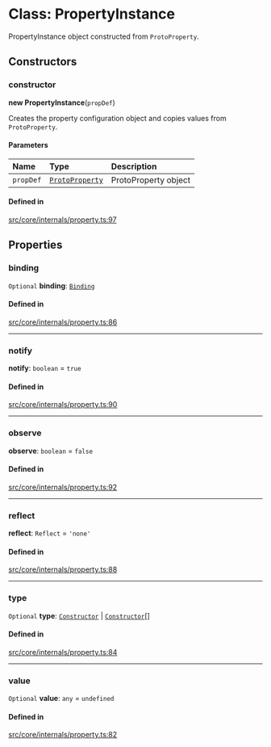 # Class: PropertyInstance

PropertyInstance object constructed from `ProtoProperty`.

## Constructors

### constructor

**new PropertyInstance**(`propDef`)

Creates the property configuration object and copies values from `ProtoProperty`.

#### Parameters

| Name | Type | Description |
| :------ | :------ | :------ |
| `propDef` | [`ProtoProperty`](ProtoProperty.md) | ProtoProperty object |

#### Defined in

[src/core/internals/property.ts:97](https://github.com/io-gui/io/blob/main/src/core/internals/property.ts#L97)

## Properties

### binding

 `Optional` **binding**: [`Binding`](Binding.md)

#### Defined in

[src/core/internals/property.ts:86](https://github.com/io-gui/io/blob/main/src/core/internals/property.ts#L86)

___

### notify

 **notify**: `boolean` = `true`

#### Defined in

[src/core/internals/property.ts:90](https://github.com/io-gui/io/blob/main/src/core/internals/property.ts#L90)

___

### observe

 **observe**: `boolean` = `false`

#### Defined in

[src/core/internals/property.ts:92](https://github.com/io-gui/io/blob/main/src/core/internals/property.ts#L92)

___

### reflect

 **reflect**: `Reflect` = `'none'`

#### Defined in

[src/core/internals/property.ts:88](https://github.com/io-gui/io/blob/main/src/core/internals/property.ts#L88)

___

### type

 `Optional` **type**: [`Constructor`](../README.md#constructor) \| [`Constructor`](../README.md#constructor)[]

#### Defined in

[src/core/internals/property.ts:84](https://github.com/io-gui/io/blob/main/src/core/internals/property.ts#L84)

___

### value

 `Optional` **value**: `any` = `undefined`

#### Defined in

[src/core/internals/property.ts:82](https://github.com/io-gui/io/blob/main/src/core/internals/property.ts#L82)
